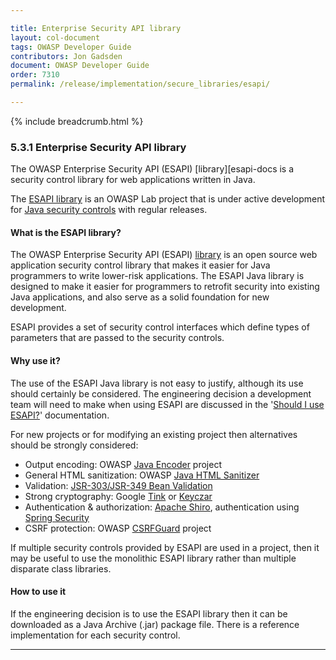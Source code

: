 ```yaml
---

title: Enterprise Security API library
layout: col-document
tags: OWASP Developer Guide
contributors: Jon Gadsden
document: OWASP Developer Guide
order: 7310
permalink: /release/implementation/secure_libraries/esapi/

---
```


{% include breadcrumb.html %}

### 5.3.1 Enterprise Security API library

The OWASP Enterprise Security API (ESAPI) [library][esapi-docs is a security control library
for web applications written in Java.

The [ESAPI library][esapi-project] is an OWASP Lab project that is under active development
for [Java security controls][esapi-java] with regular releases.

#### What is the ESAPI library?

The OWASP Enterprise Security API (ESAPI) [library][esapi-docs] is an open source web application security control library
that makes it easier for Java programmers to write lower-risk applications.
The ESAPI Java library is designed to make it easier for programmers to retrofit security into existing Java applications,
and also serve as a solid foundation for new development.

ESAPI provides a set of security control interfaces which define
types of parameters that are passed to the security controls.

#### Why use it?

The use of the ESAPI Java library is not easy to justify, although its use should certainly be considered.
The engineering decision a development team will need to make when using ESAPI are discussed in the
'[Should I use ESAPI?][esapi-question]' documentation.

For new projects or for modifying an existing project then alternatives should be strongly considered:

* Output encoding: OWASP [Java Encoder][java-encoder] project
* General HTML sanitization: OWASP [Java HTML Sanitizer][java-sanitizer]
* Validation: [JSR-303/JSR-349 Bean Validation][bean]
* Strong cryptography: Google [Tink][google-tink] or [Keyczar][google-keyczar]
* Authentication & authorization: [Apache Shiro][shiro], authentication using [Spring Security][spring]
* CSRF protection: OWASP [CSRFGuard][csrfguard] project

If multiple security controls provided by ESAPI are used in a project,
then it may be useful to use the monolithic ESAPI library rather than multiple disparate class libraries.

#### How to use it

If the engineering decision is to use the ESAPI library then it can be downloaded as a Java Archive (.jar) package file.
There is a reference implementation for each security control.

----

[bean]: http://beanvalidation.org/
[csrfguard]: https://owasp.org/www-project-csrfguard
[esapi-docs]: https://www.javadoc.io/doc/org.owasp.esapi/esapi/latest/index.html
[esapi-java]: https://mvnrepository.com/artifact/org.owasp.esapi/esapi
[esapi-project]: https://owasp.org/www-project-enterprise-security-api/
[esapi-question]: https://owasp.org/www-project-enterprise-security-api/#div-shouldiuseesapi
[google-keyczar]: https://github.com/google/keyczar
[google-tink]: https://github.com/google/tink
[java-encoder]: https://owasp.org/www-project-java-encoder
[java-sanitizer]: https://owasp.org/www-project-java-html-sanitizer
[shiro]: https://shiro.apache.org/
[spring]: https://docs.spring.io/spring-security/reference/features/index.html
